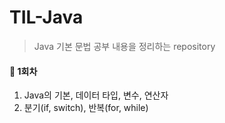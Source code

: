 # TIL-Java

> Java 기본 문법 공부 내용을 정리하는 repository

#### 📘 1회차

1.  Java의 기본, 데이터 타입, 변수, 연산자
2. 분기(if, switch), 반복(for, while)

